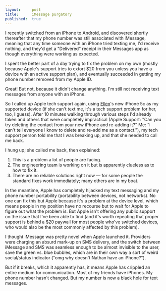 ```yaml
---
layout:     post
title:      iMessage purgatory
published:  true
---
```


I recently switched from an iPhone to Android, and discovered shortly thereafter that my phone number was still associated with iMessage, meaning that any time someone with an iPhone tried texting me, I'd receive nothing, and they'd get a "Delivered" receipt in their Messages app as though everything were working as expected.

I spent the better part of a day trying to fix the problem on my own (mostly because Apple's support tries to extort $20 from you unless you have a device with an active support plan), and eventually succeeded in getting my phone number removed from my Apple ID. 

Great! But not, because it didn't change anything. I'm still not receiving text messages from anyone with an iPhone.

So I called up Apple tech support again, using [Ellen](http://ellenflaherty.com)'s new iPhone 5c as my supported device (if she can't text me, it's a tech support problem for her, too, I guess). After 10 minutes walking through various steps I'd already taken and others that were completely impractical (Apple Support: "Can you try deleting the contact from your new iPhone and re-adding it?" Me: "I can't tell everyone I know to delete and re-add me as a contact."), my tech support person told me that I was breaking up, and that she needed to call me back. 

I hung up; she called me back, then explained:

1. This is a problem a lot of people are facing.
2. The engineering team is working on it but is apparently clueless as to how to fix it.
3. There are no reliable solutions right now — for some people the standard fixes work immediately; many others are in my boat.

In the meantime, Apple has completely hijacked my text messaging and my phone number portability (portability between devices, not networks). No one can fix this but Apple because it's a problem at the device level, which means people in my position have no recourse but to wait for Apple to figure out what the problem is. But Apple isn't offering any public support on the issue that I've been able to find (and it's worth repeating that proper support is behind a $20 paywall for most people who've switched devices, who would also be the most commonly affected by this problem).

I thought iMessage was pretty novel when Apple launched it. Providers were charging an absurd mark-up on SMS delivery, and the switch between iMessage and SMS was seamless enough to be almost invisible to the user, save the green vs. blue bubbles, which are in their own way a sort of weird social/status indicator ("omg why doesn't Nathan have an iPhone?").

But if it breaks, which it apparently has, it means Apple has crippled an entire medium for communication. Most of my friends have iPhones. My phone number hasn't changed. But my number is now a black hole for text messages.
